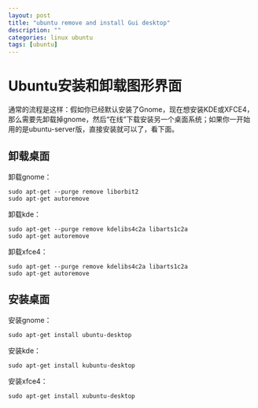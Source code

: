 ```yaml
---
layout: post
title: "ubuntu remove and install Gui desktop"
description: ""
categories: linux ubuntu
tags: [ubuntu]
---
```


# Ubuntu安装和卸载图形界面

通常的流程是这样：假如你已经默认安装了Gnome，现在想安装KDE或XFCE4，那么需要先卸载掉gnome，然后“在线”下载安装另一个桌面系统；如果你一开始用的是ubuntu-server版，直接安装就可以了，看下面。

## 卸载桌面

卸载gnome：

	sudo apt-get --purge remove liborbit2
	sudo apt-get autoremove

卸载kde：

	sudo apt-get --purge remove kdelibs4c2a libarts1c2a
	sudo apt-get autoremove

卸载xfce4：

	sudo apt-get --purge remove kdelibs4c2a libarts1c2a
	sudo apt-get autoremove

## 安装桌面

安装gnome：

	sudo apt-get install ubuntu-desktop

安装kde：

	sudo apt-get install kubuntu-desktop

安装xfce4：

	sudo apt-get install xubuntu-desktop

